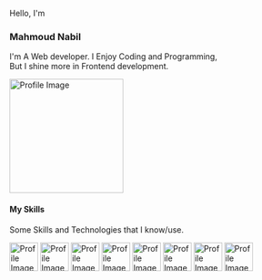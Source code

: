Hello, I'm

### Mahmoud Nabil 

I'm A Web developer. I Enjoy Coding and Programming,  
But I shine more in Frontend development.

<img src="https://i.ibb.co/tYvXZg4/41c35b17df37ba1dc889afa17fa08ddf.png"  width="200" height="200" alt='Profile Image'>

#### My Skills
Some Skills and Technologies that I know/use.

<!-- ![html logo](https://cdn.jsdelivr.net/gh/devicons/devicon/icons/html5/html5-original.svg) -->
<div>
  <img src="https://cdn.jsdelivr.net/gh/devicons/devicon/icons/html5/html5-original.svg"  width="50" height="50" alt='Profile Image'>
  <img src="https://cdn.jsdelivr.net/gh/devicons/devicon/icons/css3/css3-original.svg"  width="50" height="50" alt='Profile Image'>
  <img src="https://cdn.jsdelivr.net/gh/devicons/devicon/icons/javascript/javascript-original.svg"  width="50" height="50" alt='Profile Image'>
  <img src="https://cdn.jsdelivr.net/gh/devicons/devicon/icons/javascript/javascript-original.svg"  width="50" height="50" alt='Profile Image'>
  <img src="https://cdn.jsdelivr.net/gh/devicons/devicon/icons/javascript/javascript-original.svg"  width="50" height="50" alt='Profile Image'>
  <img src="https://cdn.jsdelivr.net/gh/devicons/devicon/icons/javascript/javascript-original.svg"  width="50" height="50" alt='Profile Image'>
  <img src="https://cdn.jsdelivr.net/gh/devicons/devicon/icons/javascript/javascript-original.svg"  width="50" height="50" alt='Profile Image'>
  <img src="https://cdn.jsdelivr.net/gh/devicons/devicon/icons/javascript/javascript-original.svg"  width="50" height="50" alt='Profile Image'>
</div>


